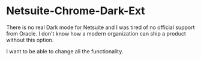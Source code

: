 # Netsuite-Chrome-Dark-Ext

There is no real Dark mode for Netsuite and I was tired of no official support from Oracle. I don't know how a modern organization can ship a product without this option.

I want to be able to change all the functionality.
